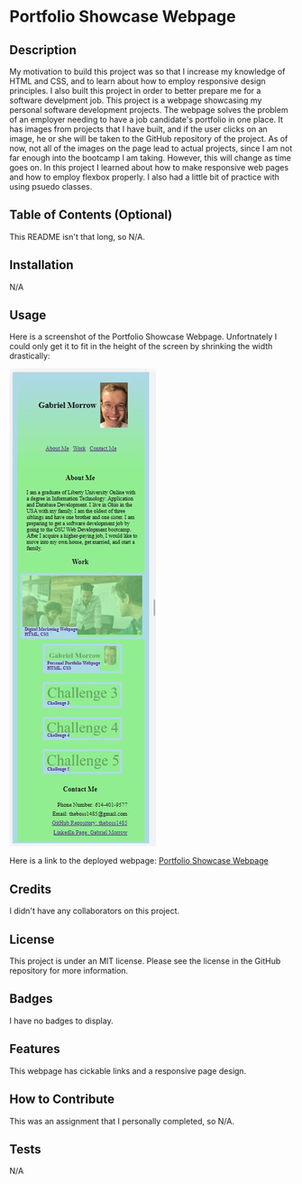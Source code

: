 # Portfolio Showcase Webpage

## Description

My motivation to build this project was so that I increase my knowledge of HTML and CSS, and to learn about how to employ responsive design principles.  I also built this project in order to better prepare me for a software develpment job. This project is a webpage showcasing my personal software development projects.  The webpage solves the problem of an employer needing to have a job candidate's portfolio in one place.  It has images from projects that I have built, and if the user clicks on an image, he or she will be taken to the GitHub repository of the project.  As of now, not all of the images on the page lead to actual projects, since I am not far enough into the bootcamp I am taking. However, this will change as time goes on. In this project I learned about how to make responsive web pages and how to employ flexbox properly. I also had a little bit of practice with using psuedo classes.

## Table of Contents (Optional)

This README isn't that long, so N/A.

## Installation

N/A

## Usage

Here is a screenshot of the Portfolio Showcase Webpage.  Unfortnately I could only get it to fit in the height of 
the screen by shrinking the width drastically:  

![A screenshot of the Portfolio Showcase Webpage](assets/images/Webpage-Screenshot.JPG)

Here is a link to the deployed webpage: [Portfolio Showcase Webpage](https://theboss1485.github.io/portfolio-showcase-webpage/)

## Credits

I didn't have any collaborators on this project.

## License

This project is under an MIT license.  Please see the license in the GitHub repository for more information.

## Badges

I have no badges to display.

## Features

This webpage has cickable links and a responsive page design.

## How to Contribute

This was an assignment that I personally completed, so N/A.

## Tests

N/A